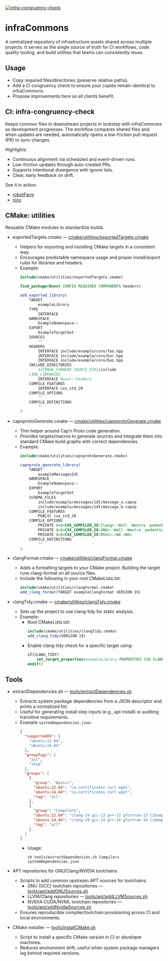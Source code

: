 [![infra-congruency-check](https://github.com/ajakhotia/infraCommons/actions/workflows/infra-congruency-check.yaml/badge.svg)](https://github.com/ajakhotia/infraCommons/actions/workflows/infra-congruency-check.yaml)

# infraCommons

A centralized repository of infrastructure assets shared across multiple projects. It serves as the single source of
truth for CI workflows, code quality tooling, and build utilities that teams can consistently reuse.

## Usage

- Copy required files/directories (preserve relative paths).
- Add a CI congruency check to ensure your copies remain identical to infraCommons.
- Propose improvements here so all clients benefit.

## CI: infra-congruency-check

Keeps common files in downstream projects in lockstep with infraCommons as development progresses. The workflow compares
shared files and, when updates are needed, automatically opens a low-friction pull request (PR) to sync changes.

Highlights:

- Continuous alignment via scheduled and event-driven runs.
- Low-friction updates through auto-created PRs.
- Supports intentional divergence with ignore lists.
- Clear, early feedback on drift.

See it in action:

- [robotFarm](https://github.com/ajakhotia/robotFarm)
- [nioc](https://github.com/ajakhotia/nioc)

## CMake: utilities

Reusable CMake modules to standardize builds.

- exportedTargets.cmake — [cmake/utilities/exportedTargets.cmake](cmake/utilities/exportedTargets.cmake)
    - Helpers for exporting and installing CMake targets in a consistent way.
    - Encourages predictable namespace usage and proper install/export rules for libraries and headers.
    - Example:
      ```cmake
      include(cmake/utilities/exportedTargets.cmake)
      
      find_package(Boost CONFIG REQUIRED COMPONENTS headers)

      add_exported_library(
          TARGET
              exampleLibrary
          TYPE
              INTERFACE
          NAMESPACE
              ExampleNamespace::
          EXPORT
              ExampleTargetSet
          SOURCES
              ""
          HEADERS
              INTERFACE include/example/core/foo.hpp
              INTERFACE include/example/core/bar.hpp
              INTERFACE include/example/core/baz.hpp
          INCLUDE_DIRECTORIES
              ${CMAKE_CURRENT_SOURCE_DIR}/include
          LINK_LIBRARIES
              INTERFACE Boost::headers
          COMPILE_FEATURES
              INTERFACE cxx_std_20
          COMPILE_OPTIONS
              ""
          COMPILE_DEFINITIONS
              ""
      )
      ```

- capnprotoGenerate.cmake — [cmake/utilities/capnprotoGenerate.cmake](cmake/utilities/capnprotoGenerate.cmake)
    - Thin helper around Cap’n Proto code generation.
    - Provides targets/macros to generate sources and integrate them into standard CMake build graphs with correct
      dependencies.
    - Example:
      ```cmake
      include(cmake/utilities/capnprotoGenerate.cmake)
      
      capnproto_generate_library(
          TARGET
              exampleMessagesIdl
          NAMESPACE
              ExampleNamespace::
          EXPORT
              ExampleTargetSet
          SCHEMA_FILES
              include/example/messages/idl/message_a.capnp
              include/example/messages/idl/message_b.capnp
          COMPILE_FEATURES
              PUBLIC cxx_std_20
          COMPILE_OPTIONS
              PRIVATE $<$<CXX_COMPILER_ID:Clang>:-Wall -Wextra -pedantic -Werror -Wno-unknown-pragmas>
              PRIVATE $<$<CXX_COMPILER_ID:GNU>:-Wall -Wextra -pedantic -Werror -Wno-unknown-pragmas>
              PRIVATE $<$<CXX_COMPILER_ID:MSVC>:/W4 /WX>
          COMPILE_DEFINITIONS
              ""
      )
      ```

- clangFormat.cmake — [cmake/utilities/clangFormat.cmake](cmake/utilities/clangFormat.cmake)
    - Adds a formatting targets to your CMake project. Building the target runs clang-format on all source files.
    - Include the following in your root CMakeLists.txt:
      ```cmake
      include(cmake/utilities/clangFormat.cmake)
      add_clang_format(TARGET exampleClangFormat VERSION 19)
      ```

- clangTidy.cmake — [cmake/utilities/clangTidy.cmake](cmake/utilities/clangTidy.cmake)
    - Sets up the project to use clang-tidy for static analysis.
    - Example:
        - Root CMakeLists.txt:
          ```cmake
          include(cmake/utilities/clangTidy.cmake)
          add_clang_tidy(VERSION 19)
          ```
        - Enable clang-tidy check for a specific target using:
          ```cmake
          if(CLANG_TIDY)
              set_target_properties(exampleLibrary PROPERTIES CXX_CLANG_TIDY ${CLANG_TIDY})
          endif() 
          ```

## Tools

- extractDependencies.sh — [tools/extractDependencies.sh](tools/extractDependencies.sh)
    - Extracts system package dependencies from a JSON descriptor and prints a normalized list.
    - Useful for generating install step inputs (e.g., apt install) or auditing transitive requirements.
    - Example `systemDependencies.json`:
      ```json
      {
        "supportedOS": [
          "ubuntu:22.04",
          "ubuntu:24.04"
        ],
        "groupTags": [
          "all",
          "skip"
        ],
        "groups": [
          {
            "group": "Basics",
            "ubuntu:22.04": "ca-certificates curl wget",
            "ubuntu:24.04": "ca-certificates curl wget",
            "tag": "all"
          },
          {
            "group": "Compilers",
            "ubuntu:22.04": "clang-19 gcc-13 g++-13 gfortran-13 libomp-19-dev",
            "ubuntu:24.04": "clang-19 gcc-14 g++-14 gfortran-14 libomp-19-dev",
            "tag": "all"
          }
        ]
      }
      ```
        - Usage:
          ```shell
          sh tools/extractDependencies.sh Compilers systemDependencies.json 
          ```

- APT repositories for GNU/Clang/NVIDIA toolchains
    - Scripts to add common upstream APT sources for toolchains:
        - GNU (GCC) toolchain repositories — [tools/apt/addGNUSources.sh](tools/apt/addGNUSources.sh)
        - LLVM/Clang repositories — [tools/apt/addLLVMSources.sh](tools/apt/addLLVMSources.sh)
        - NVIDIA CUDA/NVML toolchain repositories — [tools/apt/addNvidiaSources.sh](tools/apt/addNvidiaSources.sh)
    - Ensures reproducible compiler/toolchain provisioning across CI and local environments.

- CMake installer — [tools/installCMake.sh](tools/installCMake.sh)
    - Script to install a specific CMake version in CI or developer machines.
    - Reduces environment drift; useful when system package managers lag behind required versions.
